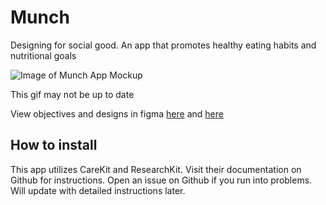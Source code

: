 # Munch
Designing for social good. An app that promotes healthy eating habits and nutritional goals

![Image of Munch App Mockup](https://i.ibb.co/h2JsJc0/Munch-Code-Prototype.gif)

This gif may not be up to date

View objectives and designs in figma [here](https://www.figma.com/file/59Vc3Iq9TROkALvKTIfw5N/Munch-App?node-id=302%3A16257) and [here](https://www.figma.com/file/59Vc3Iq9TROkALvKTIfw5N/Munch-App?node-id=302%3A12546)

## How to install
This app utilizes CareKit and ResearchKit. Visit their documentation on Github for instructions. Open an issue on Github if you run into problems. Will update with detailed instructions later.
